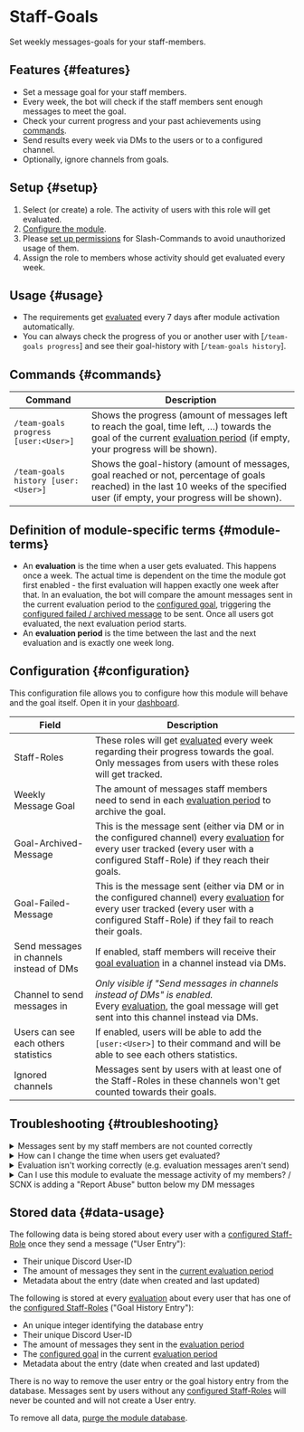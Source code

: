 # Staff-Goals

Set weekly messages-goals for your staff-members.

<ModuleOverview moduleName="team-goals" />

## Features {#features}

* Set a message goal for your staff members.
* Every week, the bot will check if the staff members sent enough messages to meet the goal.
* Check your current progress and your past achievements using [commands](#commands).
* Send results every week via DMs to the users or to a configured channel.
* Optionally, ignore channels from goals.

## Setup {#setup}

1. Select (or create) a role. The activity of users with this role will get evaluated.
2. [Configure the module](#configuration).
3. Please [set up permissions](./../../slash-commands) for Slash-Commands to avoid unauthorized usage of them.
4. Assign the role to members whose activity should get evaluated every week.

## Usage {#usage}

* The requirements get [evaluated](#module-terms) every 7 days after module activation automatically.
* You can always check the progress of you or another user with [`/team-goals progress`] and see their goal-history
  with [`/team-goals history`].

## Commands {#commands}

<SlashCommandExplanation />

| Command                              | Description                                                                                                                                                                              |
|--------------------------------------|------------------------------------------------------------------------------------------------------------------------------------------------------------------------------------------|
| `/team-goals progress [user:<User>]` | Shows the progress (amount of messages left to reach the goal, time left, …) towards the goal of the current [evaluation period](#module-terms) (if empty, your progress will be shown). |
| `/team-goals history [user:<User>]`  | Shows the goal-history (amount of messages, goal reached or not, percentage of goals reached) in the last 10 weeks of the specified user (if empty, your progress will be shown).        |

## Definition of module-specific terms {#module-terms}

* An **evaluation** is the time when a user gets evaluated. This happens once a week. The actual time is dependent on
  the time the module got first enabled - the first evaluation will happen exactly one week after that. In an
  evaluation, the bot will compare the amount messages sent in the current evaluation period to
  the [configured goal](#configuration), triggering the [configured failed / archived message](#configuration) to be
  sent. Once all users got evaluated, the next evaluation period starts.
* An **evaluation period** is the time between the last and the next evaluation and is exactly one week long.

## Configuration {#configuration}

This configuration file allows you to configure how this module will behave and the goal itself.
Open it in
your [dashboard](https://scnx.app/glink?page=bot/configuration?query=goal&file=team-goals%7Cconfig).

| Field                                    | Description                                                                                                                                                                                                 | 
|------------------------------------------|-------------------------------------------------------------------------------------------------------------------------------------------------------------------------------------------------------------|
| Staff-Roles                              | These roles will get [evaluated](#module-terms) every week regarding their progress towards the goal. Only messages from users with these roles will get tracked.                                           |
| Weekly Message Goal                      | The amount of messages staff members need to send in each [evaluation period](#module-terms) to archive the goal.                                                                                           | 
| Goal-Archived-Message                    | This is the message sent (either via DM or in the configured channel) every [evaluation](#module-terms) for every user tracked (every user with a configured Staff-Role) if they reach their goals.         |
| Goal-Failed-Message                      | This is the message sent (either via DM or in the configured channel) every [evaluation](#module-terms) for every user tracked (every user with a configured Staff-Role) if they fail to reach their goals. |
| Send messages in channels instead of DMs | If enabled, staff members will receive their [goal evaluation](#module-terms) in a channel instead via DMs.                                                                                                 |
| Channel to send messages in              | *Only visible if "Send messages in channels instead of DMs" is enabled.*<br/>Every [evaluation](#module-terms), the goal message will get sent into this channel instead via DMs.                           |
| Users can see each others statistics     | If enabled, users will be able to add the `[user:<User>]` to their command and will be able to see each others statistics.                                                                                  |                         
| Ignored channels                         | Messages sent by users with at least one of the Staff-Roles in these channels won't get counted towards their goals.                                                                                        |

## Troubleshooting {#troubleshooting}

<details>
  <summary>Messages sent by my staff members are not counted correctly</summary>
  Please make sure that
  <ul>
    <li>the bot has access to every channel that messages from staff members should be counted in and that the channel is not in the <a href="#configuration">blacklist</a>.</li>
    <li>the user has at least one of the <a href="#configuration">Configured Staff-Roles</a>. Only message sent while they have the rolle will get counted - messages sent before the user had the role are never counted.</li>
  </ul>
</details>

<details>
  <summary>How can I change the time when users get evaluated?</summary>
  There's no easy way to do this. The evaluation time is based on the exact time you first enabled the module (evaluation will always happen every week that day at that time). If you <i>really</i> need 
another evaluation time, you could disable the module, <a href="./../../additional-features#reset-module-database">purge the module database</a> and wait until the exact time when you want 
  evaluations to happen and enable the module then.
</details>

<details>
  <summary>Evaluation isn't working correctly (e.g. evaluation messages aren't send)</summary>
  Please make sure that
   <ul>
    <li>the bot has the permissions to send message into the <a href="#configuration">configured channel</a>, if enabled.</li>
    <li>your staff members have at least one of the <a href="#configuration">configured staff-roles</a>.</li>
    <li>that the <a href="#configuration">configured messages</a> are not incorrect.</li>
  </ul>
  Even if no evaluation messages get sent, you can always view the goal history using the <a href="#commands"><code>/team-goals history</code></a> slash command.
</details>

<details>
  <summary>Can I use this module to evaluate the message activity of my members? / SCNX is adding a "Report Abuse" button below my DM messages</summary>
  Such usage would violate our <a href="https://sc-net.work/scnx-tos">Terms of Service</a> as you are using our software to spam your users. You may only use this module
  to evaluate activity of your staff members and only with their consent.
  If you are using the DM feature of this module, SCNX might automatically add a "Report abuse" button below your message if you are messaging an unusually high amount of 
  members of your server. You can learn more about this behavior on <a href="https://sc-net.work/report-mass-dm">sc-net.work/report-mass-dm</a> (this is also the URL linked in the button).
  Most of our users never fit this category, and you usually do not need to worry about this if you are using this module as intended.
</details>

## Stored data {#data-usage}

The following data is being stored about every user with a [configured Staff-Role](#configuration) once they send a
message ("User Entry"):

* Their unique Discord User-ID
* The amount of messages they sent in the [current evaluation period](#module-terms)
* Metadata about the entry (date when created and last updated)

The following is stored at every [evaluation](#module-terms) about every user that has one of
the [configured Staff-Roles](#configuration) ("Goal History Entry"):

* An unique integer identifying the database entry
* Their unique Discord User-ID
* The amount of messages they sent in the [evaluation period](#module-terms)
* The [configured goal](#configuration) in the current [evaluation period](#module-terms)
* Metadata about the entry (date when created and last updated)

There is no way to remove the user entry or the goal history entry from the database. Messages sent by users without
any [configured Staff-Roles](#configuration) will never be counted and will not create a User entry.

To remove all data, [purge the module database](./../../additional-features#reset-module-database). 